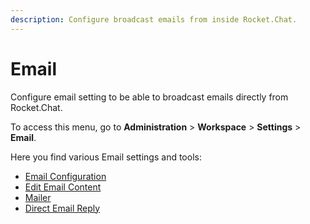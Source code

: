 ```yaml
---
description: Configure broadcast emails from inside Rocket.Chat.
---
```


# Email

Configure email setting to be able to broadcast emails directly from Rocket.Chat.

To access this menu, go to **Administration** > **Workspace** > **Settings** > **Email**.

Here you find various Email settings and tools:

* [Email Configuration](setup.md)
* [Edit Email Content](broken-reference)
* [Mailer](../../mailer.md)
* [Direct Email Reply](direct-reply.md)
